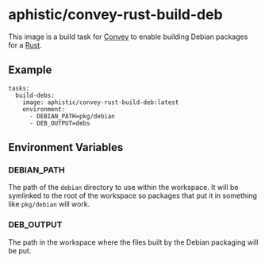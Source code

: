# aphistic/convey-rust-build-deb

This image is a build task for [Convey](https://bitbucket.org/rw_grim/convey/) to enable
building Debian packages for a [Rust](https://www.rust-lang.org/).

## Example

    tasks:
      build-debs:
        image: aphistic/convey-rust-build-deb:latest
        environment:
          - DEBIAN_PATH=pkg/debian
          - DEB_OUTPUT=debs

## Environment Variables

### DEBIAN_PATH

The path of the `debian` directory to use within the workspace. It will be symlinked to the
root of the workspace so packages that put it in something like `pkg/debian` will work.

### DEB_OUTPUT

The path in the workspace where the files built by the Debian packaging will be put.
